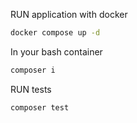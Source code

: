 RUN application with docker
```bash
docker compose up -d
```
In your bash container 
```php
composer i
```

RUN tests
```php
composer test
```

